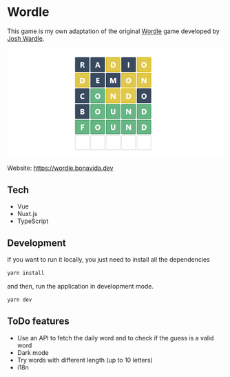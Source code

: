 # Wordle

This game is my own adaptation of the original [Wordle](https://www.powerlanguage.co.uk/wordle/) game developed by [Josh Wardle](https://www.powerlanguage.co.uk/).

[![Wordle](src/static/board.png)](https://wordle.bonavida.dev)

Website: https://wordle.bonavida.dev

## Tech

- Vue
- Nuxt.js
- TypeScript

## Development

If you want to run it locally, you just need to install all the dependencies

```bash
yarn install
```

and then, run the application in development mode.

```bash
yarn dev
```

## ToDo features

- Use an API to fetch the daily word and to check if the guess is a valid word
- Dark mode
- Try words with different length (up to 10 letters)
- i18n
